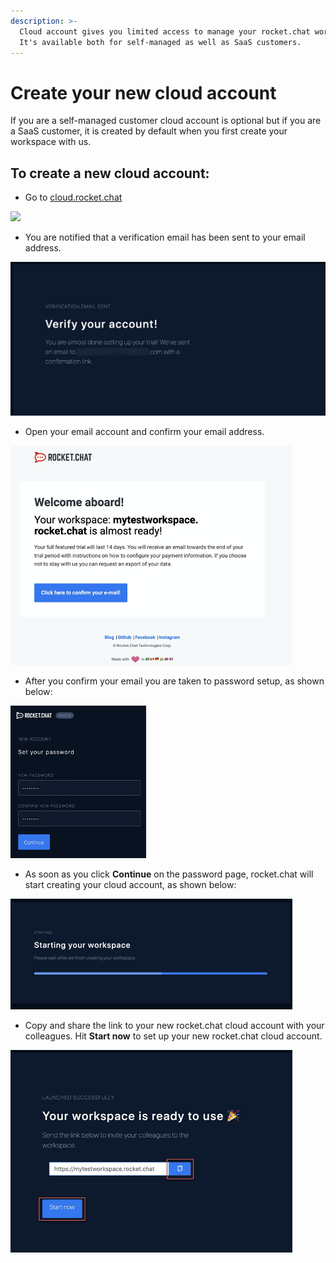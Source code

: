 ```yaml
---
description: >-
  Cloud account gives you limited access to manage your rocket.chat workspace.
  It's available both for self-managed as well as SaaS customers.
---
```


# Create your new cloud account

If you are a self-managed customer cloud  account is optional but if you are a SaaS customer, it is created by default when you first create your workspace with us.

## To create a new cloud account:

* Go to [cloud.rocket.chat](http://cloud.rocket.chat)&#x20;

![](../../.gitbook/assets/2022-01-28\_00-59-16.png)

* You are notified that a verification email has been sent to your email address.

![](<../../.gitbook/assets/image (69).png>)

* Open your email account and confirm your email address.&#x20;

![](<../../.gitbook/assets/image (70).png>)

* After you confirm your email you are taken to password setup, as shown below:

![](<../../.gitbook/assets/image (71).png>)

* As soon as you click **Continue** on the password page, rocket.chat will start creating your cloud account, as shown below:

![](<../../.gitbook/assets/image (72).png>)

* Copy and share the link to your new rocket.chat cloud account with your colleagues. Hit **Start now** to set up your new rocket.chat cloud account.

![](<../../.gitbook/assets/image (73).png>)

